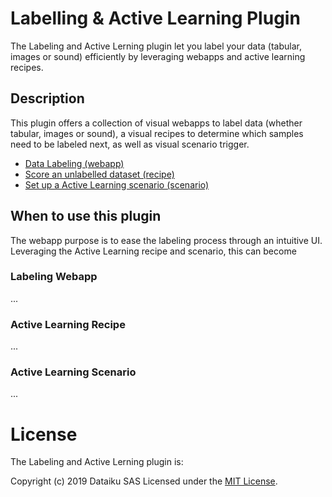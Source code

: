 # Labelling &amp; Active Learning Plugin  

The Labeling and Active Lerning plugin let you label your data (tabular, images or sound) efficiently by leveraging webapps and active learning recipes.  

## Description  

This plugin offers a collection of visual webapps to label data (whether tabular, images or sound), a visual recipes to determine which samples need to be labeled next, as well as visual scenario trigger.
- [Data Labeling (webapp)](#labeling-webapp)
- [Score an unlabelled dataset (recipe)](#active-learning-recipe)
- [Set up a Active Learning scenario (scenario)](#active-learning-scenario)

## When to use this plugin  
The webapp purpose is to ease the labeling process through an intuitive UI. Leveraging the Active Learning recipe and scenario, this can become 

### Labeling Webapp  
...
### Active Learning Recipe
...
### Active Learning Scenario
...

# License

The Labeling and Active Lerning plugin is:

   Copyright (c) 2019 Dataiku SAS
   Licensed under the [MIT License](LICENSE.md).
